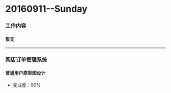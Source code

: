 # 20160911--Sunday

### 工作内容
    
#### **暂无**
    
----------------------

### 网店订单管理系统

#### **普通用户原型图设计**

- 完成度：90%
